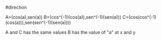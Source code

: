 #direction

A=(cos(a),sen(a))
B=(cos^(-1)(cos(a)),sen^(-1)(sen(a)))
C=(cos(cos^(-1)(cos(a))),sen(sen^(-1)(sen(a))))

A and C has the same values
B has the value of "a" at x and y
